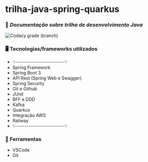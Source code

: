 # trilha-java-spring-quarkus
### 📄 _Documentação sobre trilha de desenvolvimento Java_

![Codacy grade (branch)](https://img.shields.io/codacy/grade/:projectId/:branch)

### 🖥️ Tecnologias/frameworks utilizados

- ✨------------------------✨
- Spring Framework
- Spring Boot 3
- API Rest (Spring Web e Swagger)
- Spring Security
- Git e Github
- JUnit
- BFF e DDD
- Kafka
- Quarkus
- Integração AWS
- Railway
- ✨------------------------✨

### 💽 Ferramentas

- VSCode
- Git

